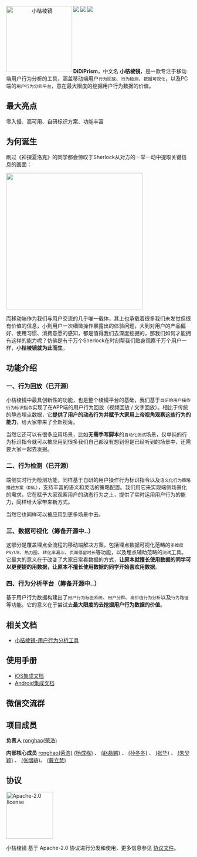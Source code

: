 <div align="center">    
 <img src="https://view.didistatic.com/static/dcms/1jt5q12q9lkgrtelg2_180x180.png" width = "180" height = "180" alt="小桔棱镜" align=left />
 <img src="https://img.shields.io/github/license/didi/DoraemonKit.svg" align=left />
 <img src="https://img.shields.io/badge/iOS-3.0.4-yellow.svg" align=left />
 <img src="https://img.shields.io/badge/Android-3.2.0-blue.svg" align=left />
</div>
<br/>
<br/>
<br/>
<br/>
<br/>
<br/>
<br/>
<br/>
<br/>

**DiDiPrism**，中文名 **小桔棱镜**，是一款专注于移动端用户行为分析的工具，涵盖移动端用户`行为回放`、`行为检测`、`数据可视化`，以及PC端的`用户行为分析平台`，意在最大限度的挖掘用户行为数据的价值。

## 最大亮点
零入侵、高可用、自研标识方案、功能丰富

## 为何诞生
刷过《神探夏洛克》的同学都会惊叹于Sherlock从对方的一举一动中提取关键信息的画面：

<img src="http://img-hxy021.didistatic.com/static/km/do1_9Q8YxjmpSlPkyjL8xIQY" width="372" hegiht="208" align=center />

而移动端作为我们与用户交流的几乎唯一载体，其上也承载着很多我们未发觉但很有价值的信息，小到用户一次细微操作暴露出的体验问题，大到对用户的产品偏好、使用习惯、消费意愿的感知，都是值得我们去深度挖掘的，那我们如何才能拥有这样的能力呢？仿佛是有千万个Sherlock在时刻帮我们贴身观察千万个用户一样，**小桔棱镜就为此而生**。

## 功能介绍
### 一、行为回放（已开源）
小桔棱镜中最具创新性的功能，也是整个棱镜平台的基础，我们基于`自研的用户操作行为标识指令`实现了在APP端的用户行为回放（视频回放 / 文字回放）。相比于传统的静态埋点数据，它**提供了用户的动态行为并赋予大家用上帝视角观察这些行为的能力**，给大家带来了全新视角。

当然它还可以有很多应用场景，比如**无需手写脚本**的`自动化测试`场景，仅单纯的行为标识指令就可以被应用到很多我们自己都没有想到但是已经听到的场景中，还需要大家一起去发掘。

### 二、行为检测（已开源）
端侧实时行为检测功能，同样基于自研的用户操作行为标识指令以及`语义化行为策略描述方案（DSL）`，支持丰富的语义和灵活的策略配置。我们用它来实现端侧场景化的需求，它在赋予大家观察用户的动态行为之上，提供了实时运用用户行为的能力，同样给大家带来新方式。

当然它也同样可以被应用到更多场景中去。

### 三、数据可视化（筹备开源中..）
这部分是覆盖埋点全流程的移动端解决方案，包括埋点数据可视化范畴的`多维度PV/UV`、`热力图`、`转化率漏斗`、`页面停留时长`等功能，以及埋点辅助范畴的`测试`工具。它最大的意义在于改变了大家日常看数据的方式，**让原本就擅长使用数据的同学可以更便捷的用数据，让原本不擅长使用数据的同学开始喜欢用数据**。

### 四、行为分析平台（筹备开源中..）
基于用户行为数据构建出了`用户行为标签系统`、`用户分群`、`高价值行为分析`以及`行为路径`等功能。它的意义在于尝试去**最大限度的去挖掘用户行为数据的价值**。

## 相关文档
- [小桔棱镜-用户行为分析工具]()

## 使用手册
- [iOS集成文档](DiDiPrism.podspec)
- [Android集成文档]()

## 微信交流群


## 项目成员

**负责人**
[ronghao(荣浩)](https://github.com/ronghaopger)

**内部核心成员**
[ronghao(荣浩)](https://github.com/ronghaopger)
[(杨成栋)]() 、
[(赵磊鹏)]() 、
[(孙冬冬)]() 、
[(张华)]() 、
[(朱少颖)]() 、
[(张熠萌)]()、
[(戴立慧)]()

## 协议

<img alt="Apache-2.0 license" src="https://www.apache.org/img/ASF20thAnniversary.jpg" width="128">

小桔棱镜 基于 Apache-2.0 协议进行分发和使用，更多信息参见 [协议文件](LICENSE)。